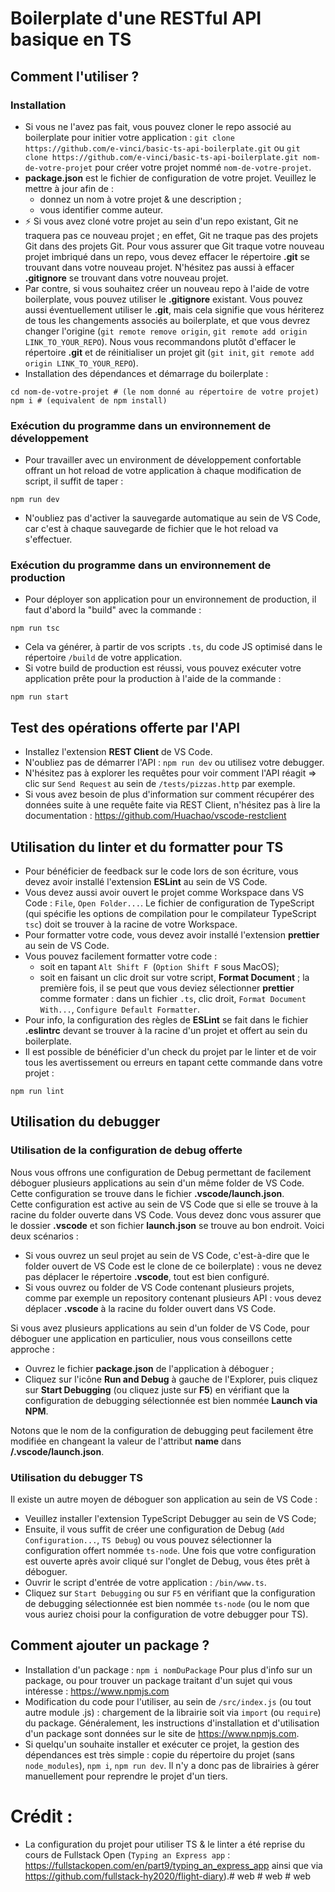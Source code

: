 # Boilerplate d'une RESTful API basique en TS

## Comment l'utiliser ?
### Installation
- Si vous ne l'avez pas fait, vous pouvez cloner le repo associé au boilerplate pour initier votre application : `git clone https://github.com/e-vinci/basic-ts-api-boilerplate.git` ou `git clone https://github.com/e-vinci/basic-ts-api-boilerplate.git nom-de-votre-projet` pour créer votre projet nommé `nom-de-votre-projet`.
- **package.json** est le fichier de configuration de votre projet. Veuillez le mettre à jour afin de :
  - donnez un nom à votre projet & une description ;
  - vous identifier comme auteur.
- ⚡ Si vous avez cloné votre projet au sein d'un repo existant, Git ne traquera pas ce nouveau projet ; en effet, Git ne traque pas des projets Git dans des projets Git.
  Pour vous assurer que Git traque votre nouveau projet imbriqué dans un repo, vous devez effacer le répertoire **.git** se trouvant dans votre nouveau projet. N'hésitez pas aussi à effacer **.gitignore** se trouvant dans votre nouveau projet.
- Par contre, si vous souhaitez créer un nouveau repo à l'aide de votre boilerplate,
  vous pouvez utiliser le **.gitignore** existant. Vous pouvez aussi éventuellement utiliser le
  **.git**, mais cela signifie que vous hériterez de tous les changements associés au boilerplate,
  et que vous devrez changer l'origine (`git remote remove origin`, `git remote add origin LINK_TO_YOUR_REPO`). Nous vous recommandons plutôt d'effacer le répertoire **.git** et de
  réinitialiser un projet git (`git init`, `git remote add origin LINK_TO_YOUR_REPO`).
- Installation des dépendances et démarrage du boilerplate :

```shell
cd nom-de-votre-projet # (le nom donné au répertoire de votre projet)
npm i # (equivalent de npm install)
```

### Exécution du programme dans un environnement de développement
- Pour travailler avec un environment de développement confortable offrant un hot reload de votre application à chaque modification de script, il suffit de taper : 
```shell
npm run dev
```
- N'oubliez pas d'activer la sauvegarde automatique au sein de VS Code, car c'est à chaque sauvegarde de fichier que le hot reload va s'effectuer.

### Exécution du programme dans un environnement de production
- Pour déployer son application pour un environnement de production, il faut d'abord la "build" avec la commande :
```shell
npm run tsc
```
- Cela va générer, à partir de vos scripts `.ts`, du code JS optimisé dans le répertoire `/build` de votre application.
- Si votre build de production est réussi, vous pouvez exécuter votre application prête pour la production à l'aide de la commande :
```shell
npm run start
```

## Test des opérations offerte par l'API
- Installez l'extension **REST Client** de VS Code.
- N'oubliez pas de démarrer l'API : `npm run dev` ou utilisez votre debugger.
- N'hésitez pas à explorer les requêtes pour voir comment l'API réagit => clic sur `Send Request` au sein de `/tests/pizzas.http` par exemple.
- Si vous avez besoin de plus d'information sur comment récupérer des données suite à une requête faite via REST Client, n'hésitez pas à lire la documentation : https://github.com/Huachao/vscode-restclient

## Utilisation du linter et du formatter pour TS

- Pour bénéficier de feedback sur le code lors de son écriture, vous devez avoir installé l'extension **ESLint** au sein de VS Code.
- Vous devez aussi avoir ouvert le projet comme Workspace dans VS Code : `File`, `Open Folder...`. Le fichier de configuration de TypeScript (qui spécifie les options de compilation pour le compilateur TypeScript `tsc`) doit se trouver à la racine de votre Workspace.
- Pour formatter votre code, vous devez avoir installé l'extension **prettier** au sein de VS Code.
- Vous pouvez facilement formatter votre code :
  - soit en tapant `Alt Shift F `(`Option Shift F` sous MacOS);
  - soit en faisant un clic droit sur votre script, **Format Document** ; la première fois, il se peut que vous deviez sélectionner **prettier** comme formater : dans un fichier `.ts`, clic droit, `Format Document With...`, `Configure Default Formatter`.
- Pour info, la configuration des règles de **ESLint** se fait dans le fichier
  **.eslintrc** devant se trouver à la racine d'un projet et offert au sein du boilerplate.
- Il est possible de bénéficier d'un check du projet par le linter et de voir tous les avertissement ou erreurs en tapant cette commande dans votre projet :
```shell
npm run lint
```


## Utilisation du debugger

### Utilisation de la configuration de debug offerte
Nous vous offrons une configuration de Debug permettant de facilement déboguer plusieurs applications au sein d'un même folder de VS Code. Cette configuration se trouve dans le fichier **.vscode/launch.json**.  
Cette configuration est active au sein de VS Code que si elle se trouve à la racine du folder ouverte dans VS Code. Vous devez donc vous assurer que le dossier **.vscode** et son fichier **launch.json** se trouve au bon endroit. Voici deux scénarios :

- Si vous ouvrez un seul projet au sein de VS Code, c'est-à-dire que le folder ouvert de VS Code est le clone de ce boilerplate) : vous ne devez pas déplacer le répertoire **.vscode**, tout est bien configuré.
- Si vous ouvrez ou folder de VS Code contenant plusieurs projets, comme par exemple un repository contenant plusieurs API : vous devez déplacer **.vscode** à la racine du folder ouvert dans VS Code.

Si vous avez plusieurs applications au sein d'un folder de VS Code, pour déboguer une application en particulier, nous vous conseillons cette approche :

- Ouvrez le fichier **package.json** de l'application à déboguer ;
- Cliquez sur l'icône **Run and Debug** à gauche de l'Explorer, puis cliquez sur **Start Debugging** (ou cliquez juste sur **F5**) en vérifiant que la configuration de debugging sélectionnée est bien nommée **Launch via NPM**.

Notons que le nom de la configuration de debugging peut facilement être modifiée en changeant la valeur de l'attribut **name** dans **/.vscode/launch.json**.

### Utilisation du debugger TS
Il existe un autre moyen de déboguer son application au sein de VS Code :
- Veuillez installer l'extension TypeScript Debugger au sein de VS Code;
- Ensuite, il vous suffit de créer une configuration de Debug (`Add Configuration...`, `TS Debug`) ou vous pouvez sélectionner la configuration offert nommée `ts-node`. Une fois que votre configuration est ouverte après avoir cliqué sur l'onglet de Debug, vous êtes prêt à déboguer.
- Ouvrir le script d'entrée de votre application : `/bin/www.ts`.
- Cliquez sur `Start Debugging` ou sur `F5` en vérifiant que la configuration de debugging sélectionnée est bien nommée `ts-node` (ou le nom que vous auriez choisi pour la configuration de votre debugger pour TS).

## Comment ajouter un package ?

- Installation d'un package : `npm i nomDuPackage`
  Pour plus d'info sur un package, ou pour trouver un package traitant d'un sujet qui vous intéresse : https://www.npmjs.com
- Modification du code pour l'utiliser, au sein de `/src/index.js` (ou tout autre module .js) : chargement de la librairie soit via `import` (ou `require`) du package. Généralement, les instructions d'installation et d'utilisation d'un package sont données sur le site de https://www.npmjs.com.
- Si quelqu'un souhaite installer et exécuter ce projet, la gestion des dépendances est très simple : copie du répertoire du projet (sans `node_modules`), `npm i`, `npm run dev`. Il n'y a donc pas de librairies à gérer manuellement pour reprendre le projet d'un tiers.


# Crédit :
- La configuration du projet pour utiliser TS & le linter a été reprise du cours de Fullstack Open (`Typing an Express app` : https://fullstackopen.com/en/part9/typing_an_express_app ainsi que via https://github.com/fullstack-hy2020/flight-diary).#   w e b  
 #   w e b  
 #   w e b  
 